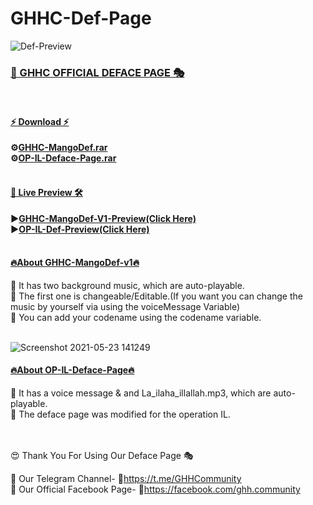 # GHHC-Def-Page
![Def-Preview](https://user-images.githubusercontent.com/80751079/116964418-491f6700-accd-11eb-998c-ef55c99da3fd.png)

<h3><b><u>📢 GHHC OFFICIAL DEFACE PAGE 🎭</u></b></h3>
<br>
<h4><b><u>⚡ Download ⚡</u></b></h4>

<b>⚙<a href="https://ghhcommunity.github.io/GHHC-Def-Live-Preview/GHHC-MangoDef.rar">GHHC-MangoDef.rar</a></b><br>
<b>⚙<a href="https://ghhcommunity.github.io/GHHC-Def-Live-Preview/OP-IL-Deface-Page.rar">OP-IL-Deface-Page.rar</a></b>
<br>
<br>

<h4><b><u>🔐 Live Preview 🛠</u></b></h4>
<b>▶<a href="https://ghhcommunity.github.io/GHHC-Def-Live-Preview/GHHC-MangoDef-V1.html">GHHC-MangoDef-V1-Preview(Click Here)</a></b><br>
<b>▶<a href="https://ghhcommunity.github.io/GHHC-Def-Live-Preview/OP-IL-Deface-Page.html">OP-IL-Def-Preview(Click Here)</a></b><br>
<br>
<h4><b><u>🔥About GHHC-MangoDef-v1🔥</u></b></h4>

🎯 It has two background music, which are auto-playable.<br>
🎯 The first one is changeable/Editable.(If you want you can change the music by yourself via using the voiceMessage Variable)<br>
🎯 You can add your codename using the codename variable.
<br>
<br>

<!--************************************************-->
<!--||||||||||||||||||||||||||||||||||||||||||||||||-->
<!--|||||||||Modified & Bug Fixed By: xRoot00|||||||||-->
<!--||||||||||||||||||||||||||||||||||||||||||||||||-->
<!--|||||||||||Created By: AnonHaxor007|||||||||||||-->
<!--||||||||||||||||||||||||||||||||||||||||||||||||-->
<!--|||||Inspired From Old One by Sourov Sarker|||||-->
<!--||||||||||||||||||||||||||||||||||||||||||||||||-->
<!--||||||||Cursor Designed By: Crypt1cSoul|||||||||-->
<!--||||||||||||||||||||||||||||||||||||||||||||||||-->
<!--||||||||||||Logo Designed By: U2603|||||||||||||-->
<!--||||||||||||||||||||||||||||||||||||||||||||||||-->
<!--|\/\/\/\/\/\/\/\/\/\/\/\/\/\/\/\/\/\/\/\/\/\/\/|-->
<!--|||||COPYRIGHT: Gray Hat Hacker's Community||||||-->
<!--|\/\/\/\/\/\/\/\/\/\/\/\/\/\/\/\/\/\/\/\/\/\/\/|-->
<!--||||||||||||||||||||||||||||||||||||||||||||||||-->
![Screenshot 2021-05-23 141249](https://user-images.githubusercontent.com/80751079/119253015-04eafc80-bbd1-11eb-8f8c-8db4f54912f4.png)

<h4><b><u>🔥About OP-IL-Deface-Page🔥</u></b></h4>
🎯 It has a voice message & and La_ilaha_illallah.mp3, which are auto-playable.<br>
🎯 The deface page was modified for the operation IL.
<br>
<br>
<br>

😍 Thank You For Using Our Deface Page 🎭<br>

📌 Our Telegram Channel- 🔗https://t.me/GHHCommunity <br>
📌 Our Official Facebook Page- 🔗https://facebook.com/ghh.community <br>
